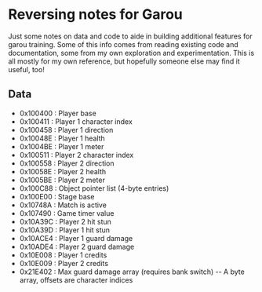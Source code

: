 # Reversing notes for Garou
Just some notes on data and code to aide in building additional features for garou training. Some of this info comes from reading existing code and documentation, some from my own exploration and experimentation. This is all mostly for my own reference, but hopefully someone else may find it useful, too!

## Data
- 0x100400 : Player base
- 0x100411 : Player 1 character index
- 0x100458 : Player 1 direction
- 0x10048E : Player 1 health
- 0x1004BE : Player 1 meter
- 0x100511 : Player 2 character index
- 0x100558 : Player 2 direction
- 0x10058E : Player 2 health
- 0x1005BE : Player 2 meter
- 0x100C88 : Object pointer list (4-byte entries)
- 0x100E00 : Stage base
- 0x10748A : Match is active
- 0x107490 : Game timer value
- 0x10A39C : Player 2 hit stun
- 0x10A39D : Player 1 hit stun
- 0x10ACE4 : Player 1 guard damage
- 0x10ADE4 : Player 2 guard damage
- 0x10E008 : Player 1 credits
- 0x10E009 : Player 2 credits
- 0x21E402 : Max guard damage array (requires bank switch)
-- A byte array, offsets are character indices
